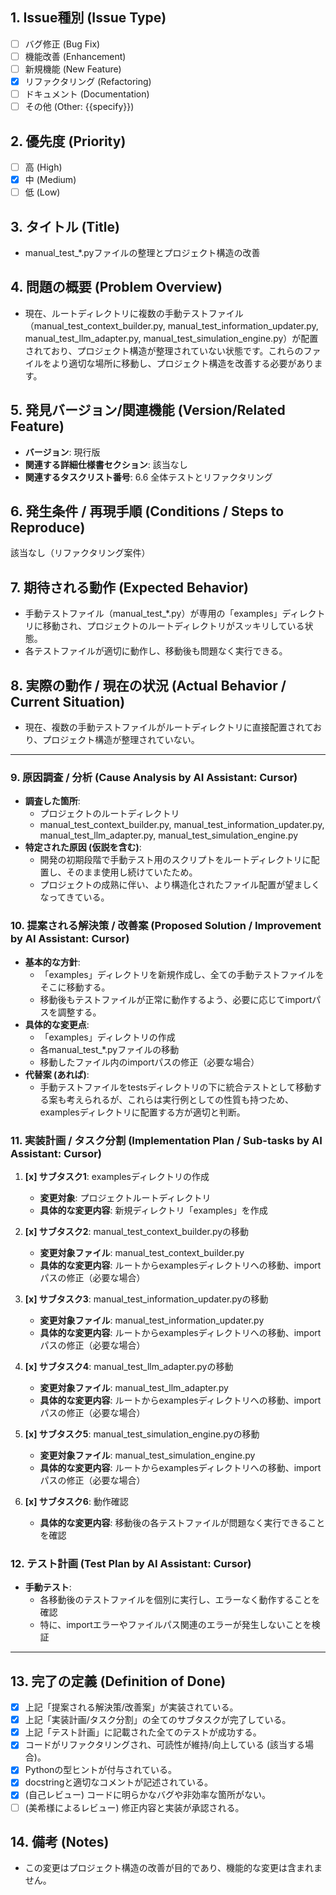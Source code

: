 ## 1. Issue種別 (Issue Type)

* [ ] バグ修正 (Bug Fix)
* [ ] 機能改善 (Enhancement)
* [ ] 新規機能 (New Feature)
* [x] リファクタリング (Refactoring)
* [ ] ドキュメント (Documentation)
* [ ] その他 (Other: {{specify}})

## 2. 優先度 (Priority)

* [ ] 高 (High)
* [x] 中 (Medium)
* [ ] 低 (Low)

## 3. タイトル (Title)

* manual_test_*.pyファイルの整理とプロジェクト構造の改善

## 4. 問題の概要 (Problem Overview)

* 現在、ルートディレクトリに複数の手動テストファイル（manual_test_context_builder.py, manual_test_information_updater.py, manual_test_llm_adapter.py, manual_test_simulation_engine.py）が配置されており、プロジェクト構造が整理されていない状態です。これらのファイルをより適切な場所に移動し、プロジェクト構造を改善する必要があります。

## 5. 発見バージョン/関連機能 (Version/Related Feature)

* **バージョン**: 現行版
* **関連する詳細仕様書セクション**: 該当なし
* **関連するタスクリスト番号**: 6.6 全体テストとリファクタリング

## 6. 発生条件 / 再現手順 (Conditions / Steps to Reproduce)

該当なし（リファクタリング案件）

## 7. 期待される動作 (Expected Behavior)

* 手動テストファイル（manual_test_*.py）が専用の「examples」ディレクトリに移動され、プロジェクトのルートディレクトリがスッキリしている状態。
* 各テストファイルが適切に動作し、移動後も問題なく実行できる。

## 8. 実際の動作 / 現在の状況 (Actual Behavior / Current Situation)

* 現在、複数の手動テストファイルがルートディレクトリに直接配置されており、プロジェクト構造が整理されていない。

---

### 9. 原因調査 / 分析 (Cause Analysis by AI Assistant: Cursor)

* **調査した箇所**:
    * プロジェクトのルートディレクトリ
    * manual_test_context_builder.py, manual_test_information_updater.py, manual_test_llm_adapter.py, manual_test_simulation_engine.py
* **特定された原因 (仮説を含む)**:
    * 開発の初期段階で手動テスト用のスクリプトをルートディレクトリに配置し、そのまま使用し続けていたため。
    * プロジェクトの成熟に伴い、より構造化されたファイル配置が望ましくなってきている。

### 10. 提案される解決策 / 改善案 (Proposed Solution / Improvement by AI Assistant: Cursor)

* **基本的な方針**:
    * 「examples」ディレクトリを新規作成し、全ての手動テストファイルをそこに移動する。
    * 移動後もテストファイルが正常に動作するよう、必要に応じてimportパスを調整する。
* **具体的な変更点**:
    * 「examples」ディレクトリの作成
    * 各manual_test_*.pyファイルの移動
    * 移動したファイル内のimportパスの修正（必要な場合）
* **代替案 (あれば)**:
    * 手動テストファイルをtestsディレクトリの下に統合テストとして移動する案も考えられるが、これらは実行例としての性質も持つため、examplesディレクトリに配置する方が適切と判断。

### 11. 実装計画 / タスク分割 (Implementation Plan / Sub-tasks by AI Assistant: Cursor)

1.  **[x] サブタスク1**: examplesディレクトリの作成
    * **変更対象**: プロジェクトルートディレクトリ
    * **具体的な変更内容**: 新規ディレクトリ「examples」を作成

2.  **[x] サブタスク2**: manual_test_context_builder.pyの移動
    * **変更対象ファイル**: manual_test_context_builder.py
    * **具体的な変更内容**: ルートからexamplesディレクトリへの移動、importパスの修正（必要な場合）

3.  **[x] サブタスク3**: manual_test_information_updater.pyの移動
    * **変更対象ファイル**: manual_test_information_updater.py
    * **具体的な変更内容**: ルートからexamplesディレクトリへの移動、importパスの修正（必要な場合）

4.  **[x] サブタスク4**: manual_test_llm_adapter.pyの移動
    * **変更対象ファイル**: manual_test_llm_adapter.py
    * **具体的な変更内容**: ルートからexamplesディレクトリへの移動、importパスの修正（必要な場合）

5.  **[x] サブタスク5**: manual_test_simulation_engine.pyの移動
    * **変更対象ファイル**: manual_test_simulation_engine.py
    * **具体的な変更内容**: ルートからexamplesディレクトリへの移動、importパスの修正（必要な場合）

6.  **[x] サブタスク6**: 動作確認
    * **具体的な変更内容**: 移動後の各テストファイルが問題なく実行できることを確認

### 12. テスト計画 (Test Plan by AI Assistant: Cursor)

* **手動テスト**:
    * 各移動後のテストファイルを個別に実行し、エラーなく動作することを確認
    * 特に、importエラーやファイルパス関連のエラーが発生しないことを検証

---

## 13. 完了の定義 (Definition of Done)

* [x] 上記「提案される解決策/改善案」が実装されている。
* [x] 上記「実装計画/タスク分割」の全てのサブタスクが完了している。
* [x] 上記「テスト計画」に記載された全てのテストが成功する。
* [x] コードがリファクタリングされ、可読性が維持/向上している (該当する場合)。
* [x] Pythonの型ヒントが付与されている。
* [x] docstringと適切なコメントが記述されている。
* [x] (自己レビュー) コードに明らかなバグや非効率な箇所がない。
* [ ] (美希様によるレビュー) 修正内容と実装が承認される。

## 14. 備考 (Notes)

* この変更はプロジェクト構造の改善が目的であり、機能的な変更は含まれません。 